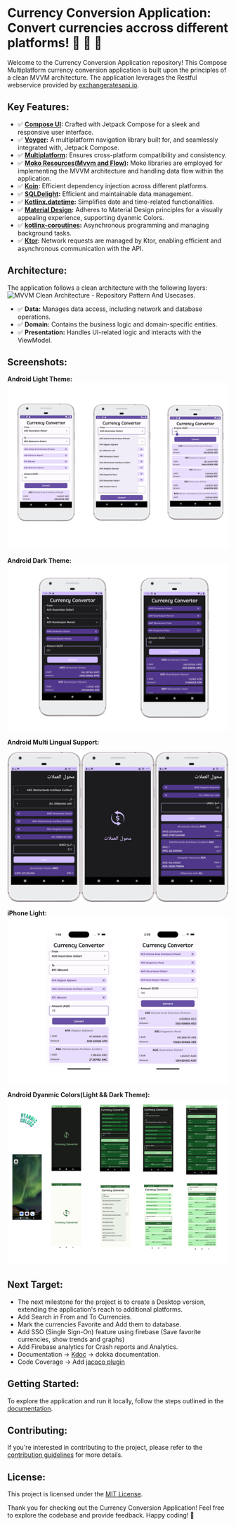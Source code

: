 # Currency Conversion Application: Convert currencies accross different platforms! 🏦 💱 🚀

Welcome to the Currency Conversion Application repository! This Compose Multiplatform currency conversion application is built upon the principles of a clean MVVM architecture. The application leverages the Restful webservice provided by [exchangeratesapi.io](http://api.exchangeratesapi.io).

## Key Features:

- ✅ **[Compose UI](https://developer.android.com/jetpack/compose):** Crafted with Jetpack Compose for a sleek and responsive user interface.
- ✅ **[Voyger](https://voyager.adriel.cafe/):** A multiplatform navigation library built for, and seamlessly integrated with, Jetpack Compose.
- ✅ **[Multiplatform](https://kotlinlang.org/docs/mpp-intro.html):** Ensures cross-platform compatibility and consistency.
- ✅ **[Moko Resources(Mvvm and Flow)](https://github.com/icerockdev/moko-resources):** Moko libraries are employed for implementing the MVVM architecture and handling data flow within the application.
- ✅ **[Koin](https://insert-koin.io/):** Efficient dependency injection across different platforms.
- ✅ **[SQLDelight](https://cashapp.github.io/sqldelight/2.0.1/multiplatform_sqlite/):** Efficient and maintainable data management.
- ✅ **[Kotlinx.datetime](https://kotlinlang.org/docs/datetime/):** Simplifies date and time-related functionalities.
- ✅ **[Material Design](https://material.io/design):** Adheres to Material Design principles for a visually appealing experience, supporting dyanmic Colors.
- ✅ **[kotlinx-coroutines](https://kotlinlang.org/docs/coroutines-overview.html):** Asynchronous programming and managing background tasks.
- ✅ **[Ktor](https://ktor.io/docs/getting-started-ktor-client-multiplatform-mobile.html):** Network requests are managed by Ktor, enabling efficient and asynchronous communication with the API.

## Architecture:

The application follows a clean architecture with the following layers:
![MVVM Clean Architecture - Repository Pattern And Usecases.](https://miro.medium.com/v2/resize:fit:1400/format:webp/0*5eJUx2N-5IKoIJNO.png)

- ✅ **Data:** Manages data access, including network and database operations.
- ✅ **Domain:** Contains the business logic and domain-specific entities.
- ✅ **Presentation:** Handles UI-related logic and interacts with the ViewModel.

## Screenshots:

**Android Light Theme:**
![Android Light Mode](/images/android_l.webp)

**Android Dark Theme:**
![Android Dark Mode](/images/android_d.webp)

**Android Multi Lingual Support:**

![Android Arabic](/images/multi_lingual.jpg)

**iPhone Light:**
![iPhone Light](/images/iphone_l.webp)

**Android Dyanmic Colors(Light && Dark Theme):**
![Android Dyanmic Colors Dark Theme](/images/dynamic_color_support.webp)

## Next Target:

- The next milestone for the project is to create a Desktop version, extending the application's reach to additional platforms.
- Add Search in From and To Currencies.
- Mark the currencies Favorite and Add them to database.
- Add SSO (Single Sign-On) feature using firebase (Save favorite currencies, show trends and graphs)
- Add Firebase analytics for Crash reports and Analytics.
- Documentation -> [Kdoc](https://kotlinlang.org/docs/kotlin-doc.html) -> dokka documentation.
- Code Coverage -> Add [jacoco plugin](https://docs.gradle.org/current/userguide/jacoco_plugin.html)

## Getting Started:

To explore the application and run it locally, follow the steps outlined in the [documentation](/docs/getting-started.md).

## Contributing:

If you're interested in contributing to the project, please refer to the [contribution guidelines](/CONTRIBUTING.md) for more details.

## License:

This project is licensed under the [MIT License](/LICENSE).

Thank you for checking out the Currency Conversion Application! Feel free to explore the codebase and provide feedback. Happy coding! 🚀
